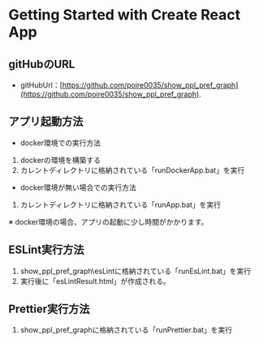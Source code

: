 # Getting Started with Create React App

## gitHubのURL

* gitHubUrl：[https://github.com/poire0035/show_ppl_pref_graph](https://github.com/poire0035/show_ppl_pref_graph).

## アプリ起動方法

* docker環境での実行方法

1. dockerの環境を構築する
2. カレントディレクトリに格納されている「runDockerApp.bat」を実行

* docker環境が無い場合での実行方法

1. カレントディレクトリに格納されている「runApp.bat」を実行

※ docker環境の場合、アプリの起動に少し時間がかかります。

## ESLint実行方法

1. show_ppl_pref_graph\esLintに格納されている「runEsLint.bat」を実行
2. 実行後に「esLintResult.html」が作成される。

## Prettier実行方法

1. show_ppl_pref_graphに格納されている「runPrettier.bat」を実行
